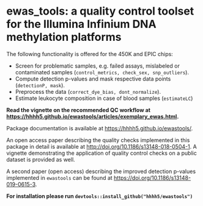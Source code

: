 # ewas_tools: a quality control toolset for the Illumina Infinium DNA methylation platforms

The following functionality is offered for the 450K and EPIC chips:

- Screen for problematic samples, e.g. failed assays, mislabeled or contaminated samples (`control_metrics, check_sex, snp_outliers`).
- Compute detection p-values and mask respective data points (`detectionP, mask`).
- Preprocess the data (`correct_dye_bias, dont_normalize`).
- Estimate leukocyte composition in case of blood samples (`estimateLC`)

**Read the vignette on the recommended QC workflow at <https://hhhh5.github.io/ewastools/articles/exemplary_ewas.html>.**

Package documentation is available at <https://hhhh5.github.io/ewastools/>.


An open access paper describing the quality checks implemented in this package in detail is available at <http://doi.org/10.1186/s13148-018-0504-1>. A vignette demonstrating the application of quality control checks on a public dataset is provided as well.

A second paper (open access) describing the improved detection p-values implemented in `ewastools` can be found at <https://doi.org/10.1186/s13148-019-0615-3>.

**For installation please run `devtools::install_github("hhhh5/ewastools")`**
